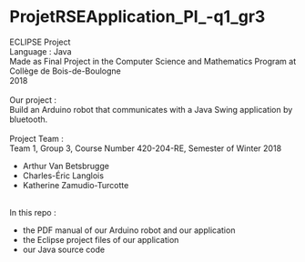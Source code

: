 # ProjetRSEApplication_PI_-q1_gr3

ECLIPSE Project\
Language : Java\
Made as Final Project in the Computer Science and Mathematics Program at Collège de Bois-de-Boulogne\
2018\
\
Our project :\
Build an Arduino robot that communicates with a Java Swing application by bluetooth.\
\
Project Team :\
Team 1, Group 3, Course Number 420-204-RE, Semester of Winter 2018
- Arthur Van Betsbrugge
- Charles-Éric Langlois
- Katherine Zamudio-Turcotte

\
In this repo :
- the PDF manual of our Arduino robot and our application
- the Eclipse project files of our application
- our Java source code
